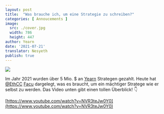```yaml
---
layout: post
title:  "Was brauche ich, um eine Strategie zu schreiben?"
categories: [ Annoucements ]
image:
  src: ./cover.jpg
  width: 786
  height: 447
author: Yearn
date: '2021-07-21'
translator: Nesyeth
publish: true
---
```


![](image1.jpg) <br>

Im Jahr 2021 wurden über 5 Mio. $ an [Yearn](https://t.me/yearnupdates) Strategen gezahlt. Heute hat [@EthCC](https://twitter.com/EthCC/) [Facu](https://t.me/fameal) dargelegt, was es braucht, um ein mächtiger Stratege wie er selbst zu werden. Das Video unten gibt einen tollen Überblick! 👇

[https://www.youtube.com/watch?v=NVR3teJw0Y0](https://www.youtube.com/watch?v=NVR3teJw0Y0)
